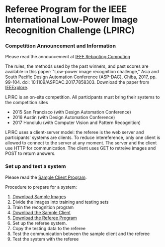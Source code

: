 # Referee Program for the IEEE International Low-Power Image Recognition Challenge (LPIRC)

### Competition Announcement and Information

Please read the announcement at [IEEE Rebooting Computing](http://rebootingcomputing.ieee.org/lpirc)

The rules, the methods used by the past winners, and past scores are available in this paper: "Low-power image recognition challenge," Asia and South Pacific Design Automation Conference (ASP-DAC), Chiba, 2017, pp. 99-104.
doi: 10.1109/ASPDAC.2017.7858303. Download the paper from [IEEExplore](http://ieeexplore.ieee.org/document/7858303/).

LPIRC is an on-site competition. All participants must bring their systems to the competition sites

- 2015 San Francisco (with Design Automation Conference)
- 2016 Austin (with Design Automation Conference)
- 2017 Honolulu (with Computer Vision and Pattern Recognition)

LPIRC uses a client-server model: the referee is the web server and participants' systems are clients. To reduce intereference, only one client is allowed to connect to the server at any moment. The server and the client use HTTP for communication. The client uses GET to retreive images and POST to return answers.

### Set up and test a system

Please read the [Sample Client Program](https://github.com/ieeelpirc/sampleclient).

Procedure to prepare for a system:
1. [Download Sample Images](http://vision.cs.unc.edu/LPIRC/login.php)
2. Divide the images into training and testing sets
3. Train the recognition program
4. [Download the Sample Client](https://github.com/ieeelpirc/sampleclient)
5. [Download the Referee Program](https://github.com/ieeelpirc/referee)
6. Set up the referee system.
7. Copy the testing data to the referee
8. Test the communication between the sample client and the referee
9. Test the system with the referee







